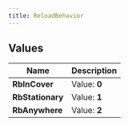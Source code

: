 ```yaml
---
title: ReloadBehavior
---
```


## Values
| Name | Description |
| ---- | ----------- |
| **RbInCover** | Value: **0** |
| **RbStationary** | Value: **1** |
| **RbAnywhere** | Value: **2** |

